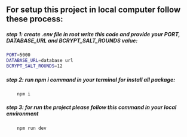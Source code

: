 ## For setup this project in local computer follow these process:

##### step 1: create .env file in root write this code and provide your PORT, DATABASE_URL and BCRYPT_SALT_ROUNDS value:

```bash
PORT=5000
DATABASE_URL=database url
BCRYPT_SALT_ROUNDS=12
```

##### step 2: run npm i command in your terminal for install all package:

```bash
    npm i
```

##### step 3: for run the project please follow this command in your local environment

```bash
    npm run dev
```
